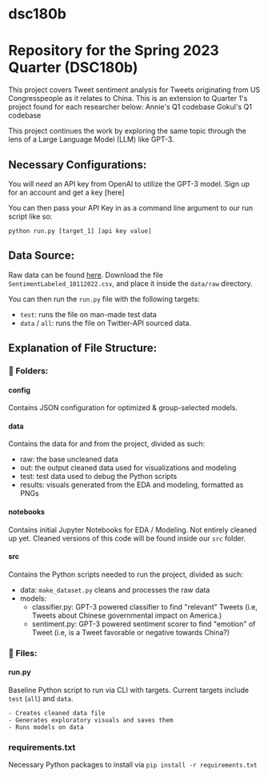 # dsc180b

# Repository for the Spring 2023 Quarter (DSC180b)

This project covers Tweet sentiment analysis for Tweets originating from US Congresspeople as it relates to China.
This is an extension to Quarter 1's project found for each researcher below:
Annie's Q1 codebase
Gokul's Q1 codebase

This project continues the work by exploring the same topic through the lens of a Large Language Model (LLM) like GPT-3. 

## Necessary Configurations:

You will *need* an API key from OpenAI to utilize the GPT-3 model.
Sign up for an account and get a key [here]

You can then pass your API Key in as a command line argument to our run script like so:
```
python run.py [target_1] [api key value]
```

## Data Source:

Raw data can be found [here](https://drive.google.com/drive/u/1/folders/1VSYdGh12UNVNhfxbSeHRdANvHr5xF8Ea). 
Download the file `SentimentLabeled_10112022.csv`, and place it inside the `data/raw` directory. 

You can then run the `run.py` file with the following targets:
- `test`: runs the file on man-made test data
- `data` / `all`: runs the file on Twitter-API sourced data.

## Explanation of File Structure:

### 📁 Folders:

#### config
Contains JSON configuration for optimized & group-selected models. 

#### data
Contains the data for and from the project, divided as such:
- raw: the base uncleaned data
- out: the output cleaned data used for visualizations and modeling
- test: test data used to debug the Python scripts
- results: visuals generated from the EDA and modeling, formatted as PNGs

#### notebooks
Contains initial Jupyter Notebooks for EDA / Modeling.
Not entirely cleaned up yet. Cleaned versions of this code will be found inside our `src` folder.

#### src
Contains the Python scripts needed to run the project, divided as such:
- data: `make_dataset.py` cleans and processes the raw data
- models: 
    - classifier.py: GPT-3 powered classifier to find "relevant" Tweets (i.e, Tweets about Chinese governmental impact on America.)
    - sentiment.py: GPT-3 powered sentiment scorer to find "emotion" of Tweet (i.e, is a Tweet favorable or negative towards China?)

### 📜 Files:

#### run.py
Baseline Python script to run via CLI with targets.
Current targets include `test` (`all`) and `data`. 

    - Creates cleaned data file
    - Generates exploratory visuals and saves them
    - Runs models on data

### requirements.txt
Necessary Python packages to install via `pip install -r requirements.txt`

